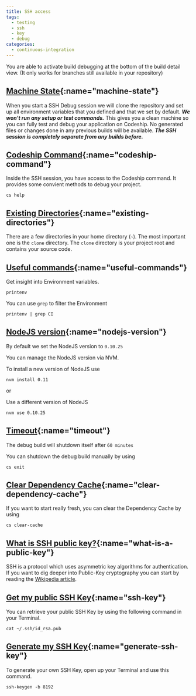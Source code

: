 ```yaml
---
title: SSH access
tags:
  - testing
  - ssh
  - key
  - debug
categories:
  - continuous-integration
---
```

You are able to activate build debugging at the bottom of the build detail view. (It only works for branches still available in your repository)

## [Machine State](#machine-state){:name="machine-state"}

When you start a SSH Debug session we will clone the repository and set up all environment variables that you defined and that we set by default. ***We won't run any setup or test commands.*** This gives you a clean machine so you can fully test and debug your application on Codeship. No generated files or changes done in any previous builds will be available. ***The SSH session is completely separate from any builds before.***


## [Codeship Command](#codeship-command){:name="codeship-command"}

Inside the SSH session, you have access to the Codeship command. It provides some convient methods to debug your project.

~~~shell
cs help
~~~

## [Existing Directories](#existing-directories){:name="existing-directories"}

There are a few directories in your home directory (`~`).
The most important one is the `clone` directory. The `clone` directory is your project root and contains your source code.

## [Useful commands](#useful-commands){:name="useful-commands"}

Get insight into Environment variables.

~~~shell
printenv
~~~

You can use `grep` to filter the Environment

~~~shell
printenv | grep CI
~~~

## [NodeJS version](#nodejs-version){:name="nodejs-version"}

By default we set the NodeJS version to `0.10.25`

You can manage the NodeJS version via NVM.

To install a new version of NodeJS use

~~~shell
nvm install 0.11
~~~

or

Use a different version of NodeJS

~~~shell
nvm use 0.10.25
~~~

## [Timeout](#timeout){:name="timeout"}

The debug build will shutdown itself after `60 minutes`

You can shutdown the debug build manually by using

~~~shell
cs exit
~~~

## [Clear Dependency Cache](#clear-dependency-cache){:name="clear-dependency-cache"}

If you want to start really fresh, you can clear the Dependency Cache by using

~~~shell
cs clear-cache
~~~

## [What is SSH public key?](#what-is-a-public-key){:name="what-is-a-public-key"}

SSH is a protocol which uses asymmetric key algorithms for authentication.
If you want to dig deeper into Public-Key cryptography you can start by reading the [Wikipedia article](http://en.wikipedia.org/wiki/Public-key_cryptography).

## [Get my public SSH Key](#ssh-key){:name="ssh-key"}

You can retrieve your public SSH Key by using the following command in your Terminal.

~~~shell
cat ~/.ssh/id_rsa.pub
~~~

## [Generate my SSH Key](#generate-ssh-key){:name="generate-ssh-key"}

To generate your own SSH Key, open up your Terminal and use this command.

~~~shell
ssh-keygen -b 8192
~~~
